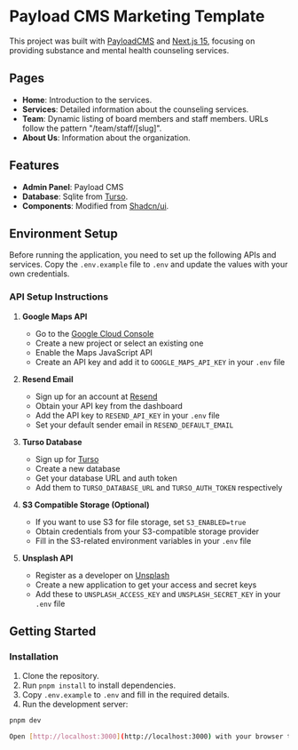# Payload CMS Marketing Template

This project was built with [PayloadCMS](https://payloadcms.com/) and [Next.js 15](https://nextjs.org/), focusing on providing substance and mental health counseling services.

## Pages

- **Home**: Introduction to the services.
- **Services**: Detailed information about the counseling services.
- **Team**: Dynamic listing of board members and staff members. URLs follow the pattern "/team/staff/[slug]".
- **About Us**: Information about the organization.

## Features

- **Admin Panel**: Payload CMS
- **Database**: Sqlite from [Turso](https://turso.tech).
- **Components**: Modified from [Shadcn/ui](https://ui.shadcn.com/).

## Environment Setup

Before running the application, you need to set up the following APIs and services. Copy the `.env.example` file to `.env` and update the values with your own credentials.

### API Setup Instructions

1. **Google Maps API**

   - Go to the [Google Cloud Console](https://console.cloud.google.com/)
   - Create a new project or select an existing one
   - Enable the Maps JavaScript API
   - Create an API key and add it to `GOOGLE_MAPS_API_KEY` in your `.env` file

2. **Resend Email**

   - Sign up for an account at [Resend](https://resend.com/)
   - Obtain your API key from the dashboard
   - Add the API key to `RESEND_API_KEY` in your `.env` file
   - Set your default sender email in `RESEND_DEFAULT_EMAIL`

3. **Turso Database**

   - Sign up for [Turso](https://turso.tech/)
   - Create a new database
   - Get your database URL and auth token
   - Add them to `TURSO_DATABASE_URL` and `TURSO_AUTH_TOKEN` respectively

4. **S3 Compatible Storage (Optional)**

   - If you want to use S3 for file storage, set `S3_ENABLED=true`
   - Obtain credentials from your S3-compatible storage provider
   - Fill in the S3-related environment variables in your `.env` file

5. **Unsplash API**
   - Register as a developer on [Unsplash](https://unsplash.com/developers)
   - Create a new application to get your access and secret keys
   - Add these to `UNSPLASH_ACCESS_KEY` and `UNSPLASH_SECRET_KEY` in your `.env` file

## Getting Started

### Installation

1. Clone the repository.
2. Run `pnpm install` to install dependencies.
3. Copy `.env.example` to `.env` and fill in the required details.
4. Run the development server:

```bash
pnpm dev

Open [http://localhost:3000](http://localhost:3000) with your browser to see the result.
```
